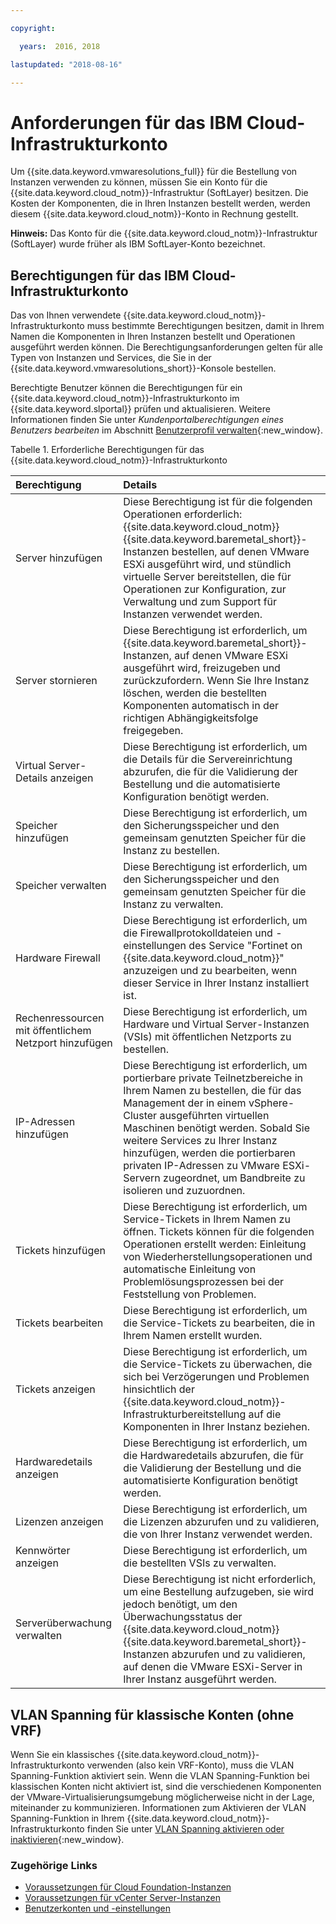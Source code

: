 ```yaml
---

copyright:

  years:  2016, 2018

lastupdated: "2018-08-16"

---
```


# Anforderungen für das IBM Cloud-Infrastrukturkonto

Um {{site.data.keyword.vmwaresolutions_full}} für die Bestellung von Instanzen verwenden zu können, müssen Sie ein Konto für die {{site.data.keyword.cloud_notm}}-Infrastruktur (SoftLayer) besitzen. Die Kosten der Komponenten, die in Ihren Instanzen bestellt werden, werden diesem {{site.data.keyword.cloud_notm}}-Konto in Rechnung gestellt.

**Hinweis:** Das Konto für die {{site.data.keyword.cloud_notm}}-Infrastruktur (SoftLayer) wurde früher als IBM SoftLayer-Konto bezeichnet.

## Berechtigungen für das IBM Cloud-Infrastrukturkonto

Das von Ihnen verwendete {{site.data.keyword.cloud_notm}}-Infrastrukturkonto muss bestimmte Berechtigungen besitzen, damit in Ihrem Namen die Komponenten in Ihren Instanzen bestellt und Operationen ausgeführt werden können. Die Berechtigungsanforderungen gelten für alle Typen von Instanzen und Services, die Sie in der {{site.data.keyword.vmwaresolutions_short}}-Konsole bestellen.

Berechtigte Benutzer können die Berechtigungen für ein {{site.data.keyword.cloud_notm}}-Infrastrukturkonto im {{site.data.keyword.slportal}} prüfen und aktualisieren. Weitere Informationen finden Sie unter _Kundenportalberechtigungen eines Benutzers bearbeiten_ im Abschnitt [Benutzerprofil verwalten](../../../customer-portal/cpmanuserprof.html){:new_window}.

Tabelle 1. Erforderliche Berechtigungen für das {{site.data.keyword.cloud_notm}}-Infrastrukturkonto

| Berechtigung         | Details                                 |
|:------------------ |:--------------------------------------- |
| Server hinzufügen | Diese Berechtigung ist für die folgenden Operationen erforderlich: {{site.data.keyword.cloud_notm}} {{site.data.keyword.baremetal_short}}-Instanzen bestellen, auf denen VMware ESXi ausgeführt wird, und stündlich virtuelle Server bereitstellen, die für Operationen zur Konfiguration, zur Verwaltung und zum Support für Instanzen verwendet werden. |
| Server stornieren | Diese Berechtigung ist erforderlich, um {{site.data.keyword.baremetal_short}}-Instanzen, auf denen VMware ESXi ausgeführt wird, freizugeben und zurückzufordern. Wenn Sie Ihre Instanz löschen, werden die bestellten Komponenten automatisch in der richtigen Abhängigkeitsfolge freigegeben. |
| Virtual Server-Details anzeigen | Diese Berechtigung ist erforderlich, um die Details für die Servereinrichtung abzurufen, die für die Validierung der Bestellung und die automatisierte Konfiguration benötigt werden. |
| Speicher hinzufügen | Diese Berechtigung ist erforderlich, um den Sicherungsspeicher und den gemeinsam genutzten Speicher für die Instanz zu bestellen. |
| Speicher verwalten | Diese Berechtigung ist erforderlich, um den Sicherungsspeicher und den gemeinsam genutzten Speicher für die Instanz zu verwalten. |
| Hardware Firewall | Diese Berechtigung ist erforderlich, um die Firewallprotokolldateien und -einstellungen des Service "Fortinet on {{site.data.keyword.cloud_notm}}" anzuzeigen und zu bearbeiten, wenn dieser Service in Ihrer Instanz installiert ist. |
| Rechenressourcen mit öffentlichem Netzport hinzufügen | Diese Berechtigung ist erforderlich, um Hardware und Virtual Server-Instanzen (VSIs) mit öffentlichen Netzports zu bestellen. |
| IP-Adressen hinzufügen | Diese Berechtigung ist erforderlich, um portierbare private Teilnetzbereiche in Ihrem Namen zu bestellen, die für das Management der in einem vSphere-Cluster ausgeführten virtuellen Maschinen benötigt werden. Sobald Sie weitere Services zu Ihrer Instanz hinzufügen, werden die portierbaren privaten IP-Adressen zu VMware ESXi-Servern zugeordnet, um Bandbreite zu isolieren und zuzuordnen. |
| Tickets hinzufügen | Diese Berechtigung ist erforderlich, um Service-Tickets in Ihrem Namen zu öffnen. Tickets können für die folgenden Operationen erstellt werden: Einleitung von Wiederherstellungsoperationen und automatische Einleitung von Problemlösungsprozessen bei der Feststellung von Problemen. |
| Tickets bearbeiten | Diese Berechtigung ist erforderlich, um die Service-Tickets zu bearbeiten, die in Ihrem Namen erstellt wurden. |
| Tickets anzeigen | Diese Berechtigung ist erforderlich, um die Service-Tickets zu überwachen, die sich bei Verzögerungen und Problemen hinsichtlich der {{site.data.keyword.cloud_notm}}-Infrastrukturbereitstellung auf die Komponenten in Ihrer Instanz beziehen. |
| Hardwaredetails anzeigen | Diese Berechtigung ist erforderlich, um die Hardwaredetails abzurufen, die für die Validierung der Bestellung und die automatisierte Konfiguration benötigt werden. |
| Lizenzen anzeigen | Diese Berechtigung ist erforderlich, um die Lizenzen abzurufen und zu validieren, die von Ihrer Instanz verwendet werden. |
| Kennwörter anzeigen | Diese Berechtigung ist erforderlich, um die bestellten VSIs zu verwalten. |
| Serverüberwachung verwalten | Diese Berechtigung ist nicht erforderlich, um eine Bestellung aufzugeben, sie wird jedoch benötigt, um den Überwachungsstatus der {{site.data.keyword.cloud_notm}} {{site.data.keyword.baremetal_short}}-Instanzen abzurufen und zu validieren, auf denen die VMware ESXi-Server in Ihrer Instanz ausgeführt werden. |

## VLAN Spanning für klassische Konten (ohne VRF)

Wenn Sie ein klassisches {{site.data.keyword.cloud_notm}}-Infrastrukturkonto verwenden (also kein VRF-Konto), muss die VLAN Spanning-Funktion aktiviert sein. Wenn die VLAN Spanning-Funktion bei klassischen Konten nicht aktiviert ist, sind die verschiedenen Komponenten der VMware-Virtualisierungsumgebung möglicherweise nicht in der Lage, miteinander zu kommunizieren. Informationen zum Aktivieren der VLAN Spanning-Funktion in Ihrem {{site.data.keyword.cloud_notm}}-Infrastrukturkonto finden Sie unter [VLAN Spanning aktivieren oder inaktivieren](../../../infrastructure/vlans/vlan-spanning.html){:new_window}.

### Zugehörige Links

* [Voraussetzungen für Cloud Foundation-Instanzen](../sddc/sd_planning.html)
* [Voraussetzungen für vCenter Server-Instanzen](../vcenter/vc_planning.html)
* [Benutzerkonten und -einstellungen](useraccount.html)

